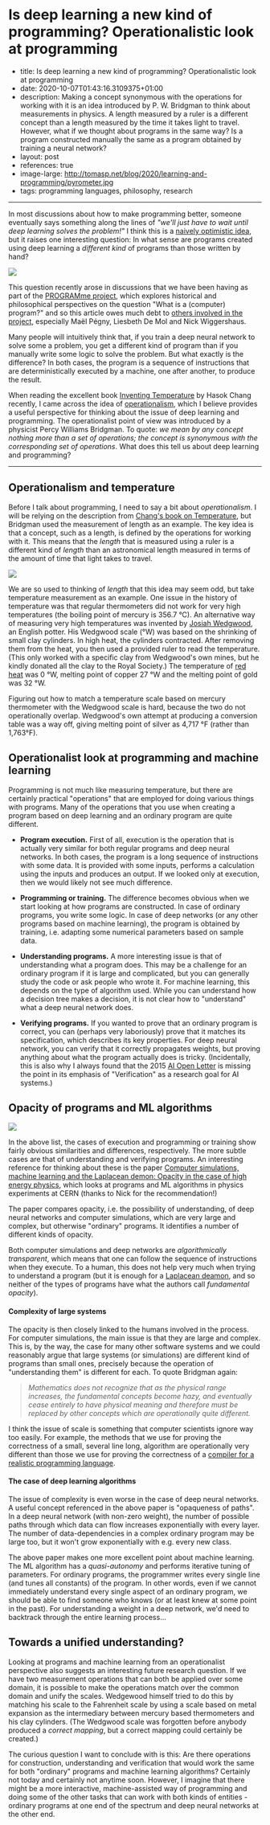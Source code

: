 Is deep learning a new kind of programming? Operationalistic look at programming
===========================================

 - title: Is deep learning a new kind of programming? Operationalistic look at programming
 - date: 2020-10-07T01:43:16.3109375+01:00
 - description: Making a concept synonymous with the operations for working with it is
    an idea introduced by P. W. Bridgman to think about measurements in physics. A length
    measured by a ruler is a different concept than a length measured by the time it takes
    light to travel. However, what if we thought about programs in the same way? Is a program
    constructed manually the same as a program obtained by training a neural network?
 - layout: post
 - references: true
 - image-large: http://tomasp.net/blog/2020/learning-and-programming/pyrometer.jpg
 - tags: programming languages, philosophy, research

----------------------------------------------------------------------------------------------------

In most discussions about how to make programming better, someone eventually says
something along the lines of _"we'll just have to wait until deep learning solves
the problem!"_ I think this is a [naively optimistic idea](https://en.wikipedia.org/wiki/AI_winter),
but it raises one interesting question: In what sense are programs created using deep
learning a _different kind_ of programs than those written by hand?

<div class="rdecor">
<img src="http://tomasp.net/blog/2020/learning-and-programming/bridgman.jpg" style="max-width:350px"/>
</div>

This question recently arose in discussions that we have been having as part of the
[PROGRAMme project](https://programme.hypotheses.org/), which explores historical and
philosophical perspectives on the question "What is a (computer) program?" and so this
article owes much debt to [others involved in the project](https://programme.hypotheses.org/members),
especially Maël Pégny, Liesbeth De Mol and Nick Wiggershaus.

Many people will intuitively think that, if you train a deep neural network to solve some
a problem, you get a different kind of program than if you manually write some logic to solve
the problem. But what exactly is the difference? In both cases, the program is a sequence of
instructions that are deterministically executed by a machine, one after another, to produce
the result.

When reading the excellent book [Inventing Temperature][temp] by Hasok
Chang recently, I came across the idea of [operationalism][op],
which I believe provides a useful perspective for thinking about the issue of deep learning and
programming. The operationalist point of view was introduced by a physicist Percy Williams Bridgman. To
quote: _we mean by any concept nothing more than a set of operations; the concept is synonymous
with the corresponding set of operations_. What does this tell us about deep learning and programming?

----------------------------------------------------------------------------------------------------

## Operationalism and temperature

Before I talk about programming, I need to say a bit about _operationalism_. I will be relying on
the description from [Chang's book on Temperature](https://amzn.to/2SvTwKT), but Bridgman used
the measurement of length as an example. The key idea is that a concept, such as a length, is
defined by the operations for working with it. This means that the _length_ that is measured
using a ruler is a different kind of _length_ than an astronomical length measured in terms of
the amount of time that light takes to travel.

<div class="rdecor">
<img src="http://tomasp.net/blog/2020/learning-and-programming/pyrometer.jpg" style="max-width:350px"/>
</div>

We are so used to thinking of _length_ that this idea may seem odd, but take temperature
measurement as an example. One issue in the history of temperature was that regular thermometers
did not work for very high temperatures (the boiling point of mercury is 356.7 °C). An
alternative way of measuring very high temperatures was invented by [Josiah Wedgwood](https://en.wikipedia.org/wiki/Wedgwood_scale),
an English potter. His Wedgwood scale (°W) was based on the shrinking of small clay cylinders.
In high heat, the cylinders contracted. After removing them from the heat, you then used a
provided ruler to read the temperature. (This only worked with a specific clay from Wedgwood's
own mines, but he kindly donated all the clay to the Royal Society.)
The temperature of [red heat](https://en.wikipedia.org/wiki/Red_heat) was 0 °W, melting point
of copper 27 °W and the melting point of gold was 32 °W.

Figuring out how to match a temperature scale based on mercury thermometer with the Wedgwood
scale is hard, because the two do not operationally overlap. Wedgwood's own attempt at producing
a conversion table was a way off, giving melting point of silver as 4,717 °F (rather than 1,763°F).

## Operationalist look at programming and machine learning

Programming is not much like measuring temperature, but there are certainly practical "operations"
that are employed for doing various things with programs. Many of the operations that you use
when creating a program based on deep learning and an ordinary program are quite different.

* **Program execution.**
  First of all, execution is the operation that is actually very similar for both regular programs
  and deep neural networks. In both cases, the program is a long sequence of instructions
  with some data. It is provided with some inputs, performs a calculation using the inputs and
  produces an output. If we looked only at execution, then we would likely not see much difference.

* **Programming or training.**
  The difference becomes obvious when we start looking at how programs are constructed. In case of
  ordinary programs, you write some logic. In case of deep networks (or any other programs based on
  machine learning), the program is obtained by training, i.e. adapting some numerical parameters
  based on sample data.

* **Understanding programs.**
  A more interesting issue is that of understanding what a program does. This may be a challenge
  for an ordinary program if it is large and complicated, but you can generally study the code
  or ask people who wrote it. For machine learning, this depends on the type of algorithm used.
  While you can understand how a decision tree makes a decision, it is not clear how to "understand"
  what a deep neural network does.

* **Verifying programs.**
  If you wanted to prove that an ordinary program is correct, you can (perhaps very laboriously)
  prove that it matches its specification, which describes its key properties. For deep neural
  network, you can verify that it correctly propagates weights, but proving anything about what
  the program actually does is tricky. (Incidentally, this is also why I always found that the 2015
  [AI Open Letter][ai] is missing the point in its emphasis
  of "Verification" as a research goal for AI systems.)

## Opacity of programs and ML algorithms

<div class="rdecor">
<img src="http://tomasp.net/blog/2020/learning-and-programming/atlas.jpg" style="max-width:350px"/>
</div>

In the above list, the cases of execution and programming or training show fairly obvious
similarities and differences, respectively. The more subtle cases are that of understanding
and verifying programs. An interesting reference for thinking about these is the paper
[Computer simulations, machine learning and the Laplacean demon: Opacity in the case of high energy
physics][opacity], which looks at programs and ML algorithms in
physics experiments at CERN (thanks to Nick for the recommendation!)

The paper compares opacity, i.e. the possibility of understanding, of deep neural networks and
computer simulations, which are very large and complex, but otherwise "ordinary" programs.
It identifies a number of different kinds of opacity.

Both computer simulations and deep networks are _algorithmically transparent_, which means that
one can follow the sequence of instructions when they execute. To a human, this does not help
very much when trying to understand a program (but it is enough for a [Laplacean deamon](https://en.wikipedia.org/wiki/Laplace%27s_demon),
and so neither of the types of programs have what the authors call _fundamental opacity_).

#### Complexity of large systems

The opacity is then closely linked to the humans involved in the process.
For computer simulations, the main issue is that they are large and complex.
This is, by the way, the case for many other software systems and we could
reasonably argue that large systems (or simulations) are different kind of
programs than small ones, precisely because the operation of "understanding them"
is different for each. To quote Bridgman again:

> _Mathematics does not recognize that as the physical range increases, the fundamental
> concepts become hazy, and eventually cease entirely to have physical meaning
> and therefore must be replaced by other concepts which are operationally quite different._

I think the issue of scale is something that computer scientists ignore way
too easily. For example, the methods that we use for proving the correctness of
a small, several line long, algorithm are operationally very different than those
we use for proving the correctness of a [compiler for a realistic programming language](https://cakeml.org/).

#### The case of deep learning algorithms

The issue of complexity is even worse in the case of deep neural networks.
A useful concept referenced in the above paper is "opaqueness of paths".
In a deep neural network (with non-zero weight), the number of possible paths
through which data can flow increases exponentially with every layer. The number
of data-dependencies in a complex ordinary program may be large too, but it
won't grow exponentially with e.g. every new class.

The above paper makes one more excellent point about machine learning. The
ML algorithm has a _quasi-autonomy_ and performs iterative tuning of parameters.
For ordinary programs, the programmer writes every single line (and tunes all constants)
of the program. In other words, even if we cannot immediately understand every
single aspect of an ordinary program, we should be able to find someone who knows
(or at least knew at some point in the past). For understanding a weight in a
deep network, we'd need to backtrack through the entire learning process...

## Towards a unified understanding?

Looking at programs and machine learning from an operationalist perspective also
suggests an interesting future research question. If we have two measurement operations
that can both be applied over some domain, it is possible to make the operations
match over the common domain and unify the scales. Wedgewood himself tried to do this
by matching his scale to the Fahrenheit scale by using a scale based on metal expansion
as the intermediary between mercury based thermometers and his clay cylinders.
(The Wedgwood scale was forgotten before anybody produced a _correct mapping_, but
a correct mapping could certainly be created.)

The curious question I want to conclude with is this: Are there operations for
construction, understanding and verification that would work the same for both
"ordinary" programs and machine learning algorithms? Certainly not today and certainly not
anytime soon. However, I imagine that there might be a more interactive, machine-assisted way of
programming and doing some of the other tasks that can work with both kinds of entities -
ordinary programs at one end of the spectrum and deep neural networks at the other end.

[temp]: https://amzn.to/2SvTwKT "Hasok Chang (2004). Inventing Temperature: Measurement and Scientific Progress"
[op]: https://plato.stanford.edu/entries/operationalism/ "Hasok Chang (2019). Operationalism, The Stanford Encyclopedia of Philosophy"
[ai]: https://futureoflife.org/ai-open-letter/ "Stuart Russell, Daniel Dewey, Max Tegmark (2015). An Open Letter: Research Priorities for Robust and Beneficial Artificial Intelligence"
[opacity]: http://philsci-archive.pitt.edu/17637/ "Florian J. Boge, Paul Grünke (2019). Computer simulations, machine learning and the Laplacean demon: Opacity in the case of high energy physics"
